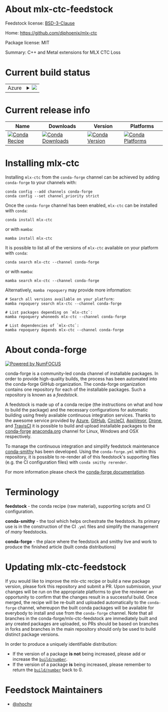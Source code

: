 About mlx-ctc-feedstock
=======================

Feedstock license: [BSD-3-Clause](https://github.com/conda-forge/mlx-ctc-feedstock/blob/main/LICENSE.txt)

Home: https://github.com/djphoenix/mlx-ctc

Package license: MIT

Summary: C++ and Metal extensions for MLX CTC Loss

Current build status
====================


<table>
    
  <tr>
    <td>Azure</td>
    <td>
      <details>
        <summary>
          <a href="https://dev.azure.com/conda-forge/feedstock-builds/_build/latest?definitionId=22254&branchName=main">
            <img src="https://dev.azure.com/conda-forge/feedstock-builds/_apis/build/status/mlx-ctc-feedstock?branchName=main">
          </a>
        </summary>
        <table>
          <thead><tr><th>Variant</th><th>Status</th></tr></thead>
          <tbody><tr>
              <td>linux_64_python3.10.____cpython</td>
              <td>
                <a href="https://dev.azure.com/conda-forge/feedstock-builds/_build/latest?definitionId=22254&branchName=main">
                  <img src="https://dev.azure.com/conda-forge/feedstock-builds/_apis/build/status/mlx-ctc-feedstock?branchName=main&jobName=linux&configuration=linux%20linux_64_python3.10.____cpython" alt="variant">
                </a>
              </td>
            </tr><tr>
              <td>linux_64_python3.11.____cpython</td>
              <td>
                <a href="https://dev.azure.com/conda-forge/feedstock-builds/_build/latest?definitionId=22254&branchName=main">
                  <img src="https://dev.azure.com/conda-forge/feedstock-builds/_apis/build/status/mlx-ctc-feedstock?branchName=main&jobName=linux&configuration=linux%20linux_64_python3.11.____cpython" alt="variant">
                </a>
              </td>
            </tr><tr>
              <td>linux_64_python3.12.____cpython</td>
              <td>
                <a href="https://dev.azure.com/conda-forge/feedstock-builds/_build/latest?definitionId=22254&branchName=main">
                  <img src="https://dev.azure.com/conda-forge/feedstock-builds/_apis/build/status/mlx-ctc-feedstock?branchName=main&jobName=linux&configuration=linux%20linux_64_python3.12.____cpython" alt="variant">
                </a>
              </td>
            </tr><tr>
              <td>linux_64_python3.13.____cp313</td>
              <td>
                <a href="https://dev.azure.com/conda-forge/feedstock-builds/_build/latest?definitionId=22254&branchName=main">
                  <img src="https://dev.azure.com/conda-forge/feedstock-builds/_apis/build/status/mlx-ctc-feedstock?branchName=main&jobName=linux&configuration=linux%20linux_64_python3.13.____cp313" alt="variant">
                </a>
              </td>
            </tr><tr>
              <td>linux_64_python3.9.____cpython</td>
              <td>
                <a href="https://dev.azure.com/conda-forge/feedstock-builds/_build/latest?definitionId=22254&branchName=main">
                  <img src="https://dev.azure.com/conda-forge/feedstock-builds/_apis/build/status/mlx-ctc-feedstock?branchName=main&jobName=linux&configuration=linux%20linux_64_python3.9.____cpython" alt="variant">
                </a>
              </td>
            </tr>
          </tbody>
        </table>
      </details>
    </td>
  </tr>
</table>

Current release info
====================

| Name | Downloads | Version | Platforms |
| --- | --- | --- | --- |
| [![Conda Recipe](https://img.shields.io/badge/recipe-mlx--ctc-green.svg)](https://anaconda.org/conda-forge/mlx-ctc) | [![Conda Downloads](https://img.shields.io/conda/dn/conda-forge/mlx-ctc.svg)](https://anaconda.org/conda-forge/mlx-ctc) | [![Conda Version](https://img.shields.io/conda/vn/conda-forge/mlx-ctc.svg)](https://anaconda.org/conda-forge/mlx-ctc) | [![Conda Platforms](https://img.shields.io/conda/pn/conda-forge/mlx-ctc.svg)](https://anaconda.org/conda-forge/mlx-ctc) |

Installing mlx-ctc
==================

Installing `mlx-ctc` from the `conda-forge` channel can be achieved by adding `conda-forge` to your channels with:

```
conda config --add channels conda-forge
conda config --set channel_priority strict
```

Once the `conda-forge` channel has been enabled, `mlx-ctc` can be installed with `conda`:

```
conda install mlx-ctc
```

or with `mamba`:

```
mamba install mlx-ctc
```

It is possible to list all of the versions of `mlx-ctc` available on your platform with `conda`:

```
conda search mlx-ctc --channel conda-forge
```

or with `mamba`:

```
mamba search mlx-ctc --channel conda-forge
```

Alternatively, `mamba repoquery` may provide more information:

```
# Search all versions available on your platform:
mamba repoquery search mlx-ctc --channel conda-forge

# List packages depending on `mlx-ctc`:
mamba repoquery whoneeds mlx-ctc --channel conda-forge

# List dependencies of `mlx-ctc`:
mamba repoquery depends mlx-ctc --channel conda-forge
```


About conda-forge
=================

[![Powered by
NumFOCUS](https://img.shields.io/badge/powered%20by-NumFOCUS-orange.svg?style=flat&colorA=E1523D&colorB=007D8A)](https://numfocus.org)

conda-forge is a community-led conda channel of installable packages.
In order to provide high-quality builds, the process has been automated into the
conda-forge GitHub organization. The conda-forge organization contains one repository
for each of the installable packages. Such a repository is known as a *feedstock*.

A feedstock is made up of a conda recipe (the instructions on what and how to build
the package) and the necessary configurations for automatic building using freely
available continuous integration services. Thanks to the awesome service provided by
[Azure](https://azure.microsoft.com/en-us/services/devops/), [GitHub](https://github.com/),
[CircleCI](https://circleci.com/), [AppVeyor](https://www.appveyor.com/),
[Drone](https://cloud.drone.io/welcome), and [TravisCI](https://travis-ci.com/)
it is possible to build and upload installable packages to the
[conda-forge](https://anaconda.org/conda-forge) [anaconda.org](https://anaconda.org/)
channel for Linux, Windows and OSX respectively.

To manage the continuous integration and simplify feedstock maintenance
[conda-smithy](https://github.com/conda-forge/conda-smithy) has been developed.
Using the ``conda-forge.yml`` within this repository, it is possible to re-render all of
this feedstock's supporting files (e.g. the CI configuration files) with ``conda smithy rerender``.

For more information please check the [conda-forge documentation](https://conda-forge.org/docs/).

Terminology
===========

**feedstock** - the conda recipe (raw material), supporting scripts and CI configuration.

**conda-smithy** - the tool which helps orchestrate the feedstock.
                   Its primary use is in the construction of the CI ``.yml`` files
                   and simplify the management of *many* feedstocks.

**conda-forge** - the place where the feedstock and smithy live and work to
                  produce the finished article (built conda distributions)


Updating mlx-ctc-feedstock
==========================

If you would like to improve the mlx-ctc recipe or build a new
package version, please fork this repository and submit a PR. Upon submission,
your changes will be run on the appropriate platforms to give the reviewer an
opportunity to confirm that the changes result in a successful build. Once
merged, the recipe will be re-built and uploaded automatically to the
`conda-forge` channel, whereupon the built conda packages will be available for
everybody to install and use from the `conda-forge` channel.
Note that all branches in the conda-forge/mlx-ctc-feedstock are
immediately built and any created packages are uploaded, so PRs should be based
on branches in forks and branches in the main repository should only be used to
build distinct package versions.

In order to produce a uniquely identifiable distribution:
 * If the version of a package **is not** being increased, please add or increase
   the [``build/number``](https://docs.conda.io/projects/conda-build/en/latest/resources/define-metadata.html#build-number-and-string).
 * If the version of a package **is** being increased, please remember to return
   the [``build/number``](https://docs.conda.io/projects/conda-build/en/latest/resources/define-metadata.html#build-number-and-string)
   back to 0.

Feedstock Maintainers
=====================

* [@xhochy](https://github.com/xhochy/)

